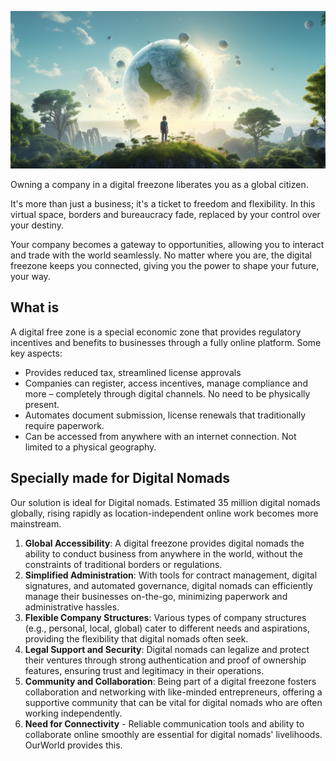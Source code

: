 

![](img/new_world.png)


Owning a company in a digital freezone liberates you as a global citizen. 

It's more than just a business; it's a ticket to freedom and flexibility. In this virtual space, borders and bureaucracy fade, replaced by your control over your destiny. 

Your company becomes a gateway to opportunities, allowing you to interact and trade with the world seamlessly. No matter where you are, the digital freezone keeps you connected, giving you the power to shape your future, your way.

## What is

A digital free zone is a special economic zone that provides regulatory incentives and benefits to businesses through a fully online platform. Some key aspects:

- Provides reduced tax, streamlined license approvals
- Companies can register, access incentives, manage compliance and more – completely through digital channels. No need to be physically present.
- Automates document submission, license renewals that traditionally require paperwork.
- Can be accessed from anywhere with an internet connection. Not limited to a physical geography.


## Specially made for Digital Nomads

Our solution is ideal for Digital nomads. Estimated 35 million digital nomads globally, rising rapidly as location-independent online work becomes more mainstream.

1. **Global Accessibility**: A digital freezone provides digital nomads the ability to conduct business from anywhere in the world, without the constraints of traditional borders or regulations.
1. **Simplified Administration**: With tools for contract management, digital signatures, and automated governance, digital nomads can efficiently manage their businesses on-the-go, minimizing paperwork and administrative hassles.
1. **Flexible Company Structures**: Various types of company structures (e.g., personal, local, global) cater to different needs and aspirations, providing the flexibility that digital nomads often seek.
1. **Legal Support and Security**: Digital nomads can legalize and protect their ventures through strong authentication and proof of ownership features, ensuring trust and legitimacy in their operations.
1. **Community and Collaboration**: Being part of a digital freezone fosters collaboration and networking with like-minded entrepreneurs, offering a supportive community that can be vital for digital nomads who are often working independently.
1. **Need for Connectivity** - Reliable communication tools and ability to collaborate online smoothly are essential for digital nomads' livelihoods. OurWorld provides this.

